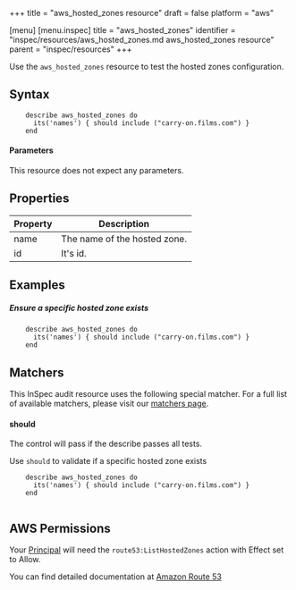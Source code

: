 +++
title = "aws_hosted_zones resource"
draft = false
platform = "aws"

[menu]
  [menu.inspec]
    title = "aws_hosted_zones"
    identifier = "inspec/resources/aws_hosted_zones.md aws_hosted_zones resource"
    parent = "inspec/resources"
+++


Use the `aws_hosted_zones` resource to test the hosted zones configuration.

## Syntax
````
    describe aws_hosted_zones do
      its('names') { should include ("carry-on.films.com") }
    end
````    
#### Parameters

This resource does not expect any parameters.


## Properties

|Property              | Description|
| ---                  | --- |
|name                  | The name of the hosted zone. |
|id                    | It's id. |

## Examples


##### Ensure a specific hosted zone exists
````
    describe aws_hosted_zones do
      its('names') { should include ("carry-on.films.com") }
    end
````

## Matchers

This InSpec audit resource uses the following special matcher. For a full list of available matchers, please visit our [matchers page](https://www.inspec.io/docs/reference/matchers/).

#### should

The control will pass if the describe passes all tests.

Use `should` to validate if a specific hosted zone exists

````
    describe aws_hosted_zones do
      its('names') { should include ("carry-on.films.com") }
    end
    
````

## AWS Permissions

Your [Principal](https://docs.aws.amazon.com/IAM/latest/UserGuide/intro-structure.html#intro-structure-principal) will need the `route53:ListHostedZones` action with Effect set to Allow.

You can find detailed documentation at [Amazon Route 53](https://docs.aws.amazon.com/Route53/latest/DeveloperGuide/r53-api-permissions-ref.html)

